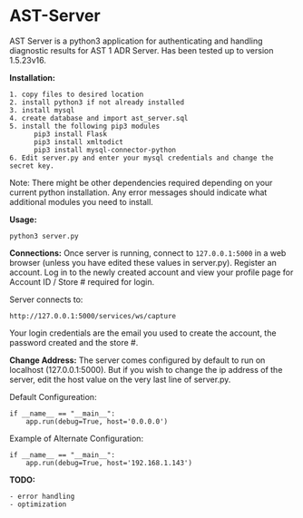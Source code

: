 # AST-Server
AST Server is a python3 application for authenticating and handling diagnostic results for AST 1 ADR Server. Has been tested up to version 1.5.23v16.

__Installation:__
```
1. copy files to desired location
2. install python3 if not already installed
3. install mysql
4. create database and import ast_server.sql
5. install the following pip3 modules
      pip3 install Flask
      pip3 install xmltodict
      pip3 install mysql-connector-python
6. Edit server.py and enter your mysql credentials and change the secret key.
```
Note: There might be other dependencies required depending on your current python installation. Any error messages should indicate what additional modules you need to install.

__Usage:__
```
python3 server.py
```

__Connections:__
Once server is running, connect to ```127.0.0.1:5000``` in a web browser (unless you have edited these values in server.py). Register an account. Log in to the newly created account and view your profile page for Account ID / Store # required for login.

Server connects to:
```
http://127.0.0.1:5000/services/ws/capture
```
Your login credentials are the email you used to create the account, the password created and the store #.

__Change Address:__
The server comes configured by default to run on localhost (127.0.0.1:5000). But if you wish to change the ip address of the server, edit the host value on the very last line of server.py.

Default Configureation:
```
if __name__ == "__main__":
	app.run(debug=True, host='0.0.0.0')
```

Example of Alternate Configuration:
```
if __name__ == "__main__":
	app.run(debug=True, host='192.168.1.143')
```

__TODO:__
```
- error handling
- optimization
```
